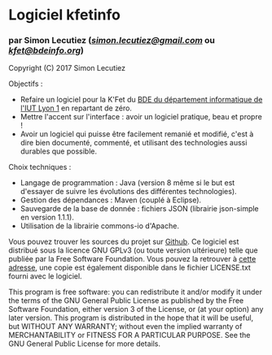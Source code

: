 # Logiciel **kfetinfo**
### par **Simon Lecutiez** ([_simon.lecutiez@gmail.com_](mailto:simon.lecutiez@gmail.com) ou [_kfet@bdeinfo.org_](mailto:kfet@bdeinfo.org))

Copyright (C) 2017 Simon Lecutiez

Objectifs :
- Refaire un logiciel pour la K'Fet du [BDE du département informatique de l'IUT Lyon 1](https://www.facebook.com/bde.info.lyon/) en repartant de zéro.
- Mettre l'accent sur l'interface : avoir un logiciel pratique, beau et propre !
- Avoir un logiciel qui puisse être facilement remanié et modifié, c'est à dire bien documenté, commenté, et utilisant des technologies aussi durables que possible.

Choix techniques :
- Langage de programmation : Java (version 8 même si le but est d'essayer de suivre les évolutions des différentes technologies).
- Gestion des dépendances : Maven (couplé à Eclipse).
- Sauvegarde de la base de donnée : fichiers JSON (librairie json-simple en version 1.1.1).
- Utilisation de la librairie commons-io d'Apache.

Vous pouvez trouver les sources du projet sur [Github](https://github.com/Rbird0/kfetinfo).
Ce logiciel est distribué sous la licence GNU GPLv3 (ou toute version ultérieure) telle que publiée par la Free Software Foundation. Vous pouvez la retrouver à [cette adresse](https://www.gnu.org/licenses/#GPL), une copie est également disponible dans le fichier LICENSE.txt fourni avec le logiciel.

This program is free software: you can redistribute it and/or modify it under the terms of the GNU General Public License as published by the Free Software Foundation, either version 3 of the License, or (at your option) any later version. This program is distributed in the hope that it will be useful, but WITHOUT ANY WARRANTY; without even the implied warranty of MERCHANTABILITY or FITNESS FOR A PARTICULAR PURPOSE. See the GNU General Public License for more details.